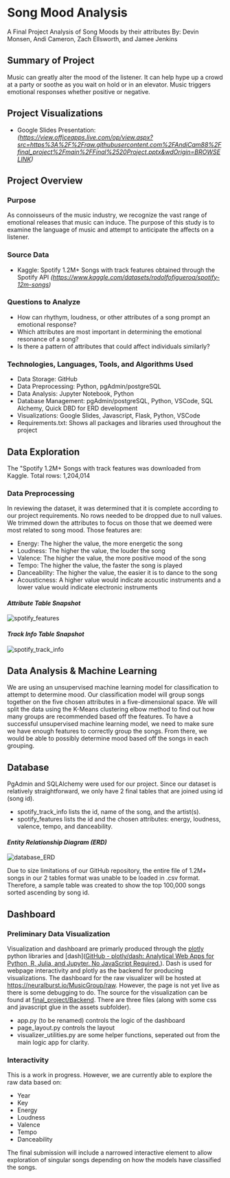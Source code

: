 # Song Mood Analysis

A Final Project Analysis of Song Moods by their attributes
By: Devin Monsen, Andi Cameron, Zach Ellsworth, and Jamee Jenkins

## Summary of Project

Music can greatly alter the mood of the listener. It can help hype up a crowd at a party or soothe as you wait on hold or in an elevator. Music triggers emotional responses whether positive or negative. 

## Project Visualizations

- Google Slides Presentation: *(https://view.officeapps.live.com/op/view.aspx?src=https%3A%2F%2Fraw.githubusercontent.com%2FAndiCam88%2Ffinal_project%2Fmain%2FFinal%2520Project.pptx&wdOrigin=BROWSELINK)*

## Project Overview

### Purpose

As connoisseurs of the music industry, we recognize the vast range of emotional releases that music can induce. The purpose of this study is to examine the language of music and attempt to anticipate the affects on a listener.

### Source Data 

- Kaggle: Spotify 1.2M+ Songs with track features obtained through the Spotify API
*(https://www.kaggle.com/datasets/rodolfofigueroa/spotify-12m-songs)*

### Questions to Analyze

- How can rhythym, loudness, or other attributes of a song prompt an emotional response?
- Which attributes are most important in determining the emotional resonance of a song?
- Is there a pattern of attributes that could affect individuals similarly?

### Technologies, Languages, Tools, and Algorithms Used

- Data Storage: GitHub
- Data Preprocessing: Python, pgAdmin/postgreSQL
- Data Analysis: Jupyter Notebook, Python
- Database Management: pgAdmin/postgreSQL, Python, VSCode, SQL Alchemy, Quick DBD for ERD development
- Visualizations: Google Slides, Javascript, Flask, Python, VSCode
- Requirements.txt: Shows all packages and libraries used throughout the project

## Data Exploration

The "Spotify 1.2M+ Songs with track features was downloaded from Kaggle. Total rows: 1,204,014

### Data Preprocessing

In reviewing the dataset, it was determined that it is complete according to our project requirements. No rows needed to be dropped due to null values. We trimmed down the attributes to focus on those that we deemed were most related to song mood. 
Those features are:
- Energy: The higher the value, the more energetic the song
- Loudness: The higher the value, the louder the song
- Valence: The higher the value, the more positive mood of the song
- Tempo: The higher the value, the faster the song is played
- Danceability: The higher the value, the easier it is to dance to the song
- Acousticness: A higher value would indicate acoustic instruments and a lower value would indicate electronic instruments 

#### *Attribute Table Snapshot*
![spotify_features](https://user-images.githubusercontent.com/108373151/207213869-c1058286-e700-45d7-a486-d7e0a533904b.jpg)

#### *Track Info Table Snapshot*
![spotify_track_info](https://user-images.githubusercontent.com/108373151/206340328-39d39290-fefe-4725-84a2-25218ec1a449.jpg)

## Data Analysis & Machine Learning

We are using an unsupervised machine learning model for classification to attempt to determine mood. Our classification model will group songs together on the five chosen attributes in a five-dimensional space. We will split the data using the K-Means clustering elbow method to find out how many groups are recommended based off the features. To have a successful unsupervised machine learning model, we need to make sure we have enough features to correctly group the songs. From there, we would be able to possibly determine mood based off the songs in each grouping.

## Database

PgAdmin and SQLAlchemy were used for our project. Since our dataset is relatively straightforward, we only have 2 final tables that are joined using id (song id). 

- spotify_track_info lists the id, name of the song, and the artist(s).
- spotify_features lists the id and the chosen attributes: energy, loudness, valence, tempo, and danceability.

#### *Entity Relationship Diagram (ERD)*
![database_ERD](https://user-images.githubusercontent.com/108373151/206344180-768641d9-bd53-499d-ad25-eaf53ca4c0ed.png)

Due to size limitations of our GitHub repository, the entire file of 1.2M+ songs in our 2 tables format was unable to be loaded in .csv format. Therefore, a sample table was created to show the top 100,000 songs sorted ascending by song id.

## Dashboard

### Preliminary Data Visualization

Visualization and dashboard are primarly produced through the [plotly](https://plotly.com) python libraries and [dash]([GitHub - plotly/dash: Analytical Web Apps for Python, R, Julia, and Jupyter. No JavaScript Required.](https://github.com/plotly/dash)). Dash is used for webpage interactivity and plotly as the backend for producing visualizations. The dashboard for the raw visualizer will be hosted at https://neuralburst.io/MusicGroup/raw. However, the page is not yet live as there is some debugging to do. The source for the visualization can be found at [final_project/Backend](https://github.com/AndiCam88/final_project/tree/main/Backend). There are three files (along with some css and javascript glue in the assets subfolder).

- app.py (to be renamed) controls the logic of the dashboard
- page_layout.py controls the layout
- visualizer_utilities.py are some helper functions, seperated out from the main logic app for clarity.
  
### Interactivity

This is a work in progress. However, we are currently able to explore the raw data based on:

- Year
- Key
- Energy
- Loudness
- Valence
- Tempo
- Danceability

The final submission will include a narrowed interactive element to allow exploration of singular songs depending on how the models have classified the songs.

